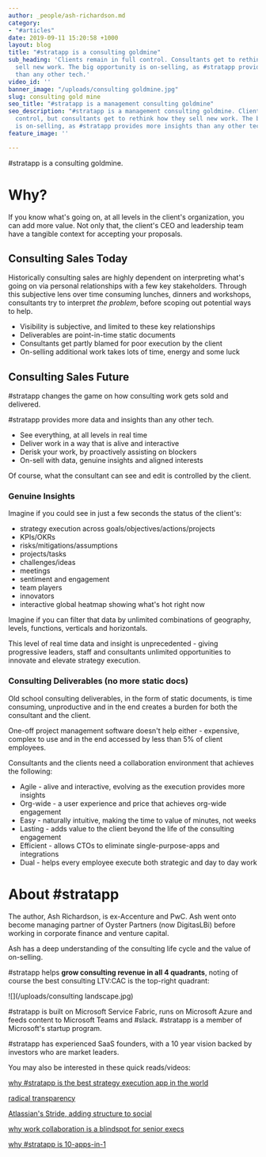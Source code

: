 ```yaml
---
author: _people/ash-richardson.md
category:
- "#articles"
date: 2019-09-11 15:20:58 +1000
layout: blog
title: "#stratapp is a consulting goldmine"
sub_heading: 'Clients remain in full control. Consultants get to rethink how they
  sell new work. The big opportunity is on-selling, as #stratapp provides more insights
  than any other tech.'
video_id: ''
banner_image: "/uploads/consulting goldmine.jpg"
slug: consulting gold mine
seo_title: "#stratapp is a management consulting goldmine"
seo_description: "#stratapp is a management consulting goldmine. Clients are in full
  control, but consultants get to rethink how they sell new work. The big opportunity
  is on-selling, as #stratapp provides more insights than any other tech."
feature_image: ''

---
```

\#stratapp is a consulting goldmine.

# Why?

If you know what's going on, at all levels in the client's organization, you can add more value.  Not only that, the client's CEO and leadership team have a tangible context for accepting your proposals.

## Consulting Sales Today

Historically consulting sales are highly dependent on interpreting what's going on via personal relationships with a few key stakeholders.  Through this subjective lens over time consuming lunches, dinners and workshops, consultants try to interpret _the problem_, before scoping out potential ways to help.

* Visibility is subjective, and limited to these key relationships
* Deliverables are point-in-time static documents
* Consultants get partly blamed for poor execution by the client
* On-selling additional work takes lots of time, energy and some luck

## Consulting Sales Future

\#stratapp changes the game on how consulting work gets sold and delivered.

\#stratapp provides more data and insights than any other tech.  

* See everything, at all levels in real time
* Deliver work in a way that is alive and interactive
* Derisk your work, by proactively assisting on blockers
* On-sell with data, genuine insights and aligned interests

Of course, what the consultant can see and edit is controlled by the client.

### Genuine Insights

Imagine if you could see in just a few seconds the status of the client's:

* strategy execution across goals/objectives/actions/projects
* KPIs/OKRs
* risks/mitigations/assumptions
* projects/tasks
* challenges/ideas
* meetings
* sentiment and engagement
* team players
* innovators
* interactive global heatmap showing what's hot right now

Imagine if you can filter that data by unlimited combinations of geography, levels, functions, verticals and horizontals.

This level of real time data and insight is unprecedented - giving progressive leaders, staff and consultants unlimited opportunities to innovate and elevate strategy execution.

### Consulting Deliverables (no more static docs)

Old school consulting deliverables, in the form of static documents, is time consuming, unproductive and in the end creates a burden for both the consultant and the client.

One-off project management software doesn't help either - expensive, complex to use and in the end accessed by less than 5% of client employees.

Consultants and the clients need a collaboration environment that achieves the following:

* Agile - alive and interactive, evolving as the execution provides more insights
* Org-wide - a user experience and price that achieves org-wide engagement
* Easy - naturally intuitive, making the time to value of minutes, not weeks
* Lasting - adds value to the client beyond the life of the consulting engagement
* Efficient - allows CTOs to eliminate single-purpose-apps and integrations
* Dual - helps every employee execute both strategic and day to day work

# About #stratapp

The author, Ash Richardson, is ex-Accenture and PwC.  Ash went onto become managing partner of Oyster Partners (now DigitasLBi) before working in corporate finance and venture capital.  

Ash has a deep understanding of the consulting life cycle and the value of on-selling.

\#stratapp helps **grow consulting revenue in all 4 quadrants**, noting of course the best consulting LTV:CAC is the top-right quadrant:

![](/uploads/consulting landscape.jpg)

\#stratapp is built on Microsoft Service Fabric, runs on Microsoft Azure and feeds content to Microsoft Teams and #slack. #stratapp is a member of Microsoft's startup program.

\#stratapp has experienced SaaS founders, with a 10 year vision backed by investors who are market leaders.

You may also be interested in these quick reads/videos:

[why #stratapp is the best strategy execution app in the world](https://stratapp.ai/blog/best-strategy-execution-software-app/ "best strategy execution app")

[radical transparency](https://stratapp.ai/blog/radical-transparency/ "radical transparency | Ray Dalio")

[Atlassian's Stride, adding structure to social](https://stratapp.ai/blog/atlassian-stride-social-with-structure/ "structure to social")

[why work collaboration is a blindspot for senior execs](https://stratapp.ai/blog/work-collaboration-is-still-a-blindspot-for-senior-execs/ "senior execs blindspot")

[why #stratapp is 10-apps-in-1](https://stratapp.ai/blog/why-stratapp-is-10-apps-in-1/ "10-apps-in-1")